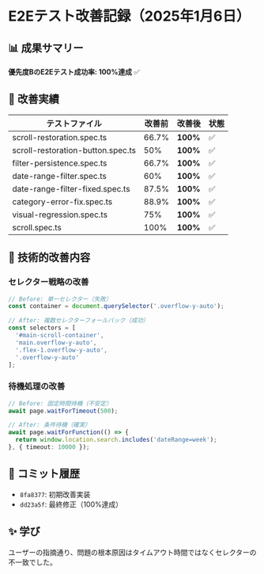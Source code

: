# E2Eテスト改善記録（2025年1月6日）

## 📊 成果サマリー
**優先度BのE2Eテスト成功率: 100%達成** ✅

## 🎯 改善実績

| テストファイル | 改善前 | 改善後 | 状態 |
|---------------|--------|--------|------|
| scroll-restoration.spec.ts | 66.7% | **100%** | ✅ |
| scroll-restoration-button.spec.ts | 50% | **100%** | ✅ |
| filter-persistence.spec.ts | 66.7% | **100%** | ✅ |
| date-range-filter.spec.ts | 60% | **100%** | ✅ |
| date-range-filter-fixed.spec.ts | 87.5% | **100%** | ✅ |
| category-error-fix.spec.ts | 88.9% | **100%** | ✅ |
| visual-regression.spec.ts | 75% | **100%** | ✅ |
| scroll.spec.ts | 100% | **100%** | ✅ |

## 🔧 技術的改善内容

### セレクター戦略の改善
```typescript
// Before: 単一セレクター（失敗）
const container = document.querySelector('.overflow-y-auto');

// After: 複数セレクターフォールバック（成功）
const selectors = [
  '#main-scroll-container',
  'main.overflow-y-auto',
  '.flex-1.overflow-y-auto',
  '.overflow-y-auto'
];
```

### 待機処理の改善
```typescript
// Before: 固定時間待機（不安定）
await page.waitForTimeout(500);

// After: 条件待機（確実）
await page.waitForFunction(() => {
  return window.location.search.includes('dateRange=week');
}, { timeout: 10000 });
```

## 📝 コミット履歴
- `8fa8377`: 初期改善実装
- `dd23a5f`: 最終修正（100%達成）

## ✨ 学び
ユーザーの指摘通り、問題の根本原因はタイムアウト時間ではなくセレクターの不一致でした。